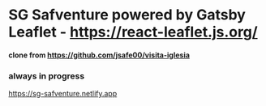 # SG Safventure powered by Gatsby Leaflet - https://react-leaflet.js.org/

#### clone from https://github.com/jsafe00/visita-iglesia

### always in progress 

https://sg-safventure.netlify.app




